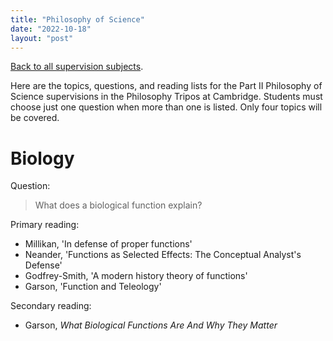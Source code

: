 ```yaml
---
title: "Philosophy of Science"
date: "2022-10-18"
layout: "post"
---
```


[Back to all supervision subjects](../).

Here are the topics, questions, and reading lists for the Part II Philosophy of Science supervisions in the Philosophy Tripos at Cambridge. Students must choose just one question when more than one is listed. Only four topics will be covered. 

# Biology

Question: 

> What does a biological function explain? 

Primary reading: 

- Millikan, 'In defense of proper functions'
- Neander, 'Functions as Selected Effects: The Conceptual Analyst's Defense'
- Godfrey-Smith, 'A modern history theory of functions'
- Garson, 'Function and Teleology'

Secondary reading: 

- Garson, *What Biological Functions Are And Why They Matter*